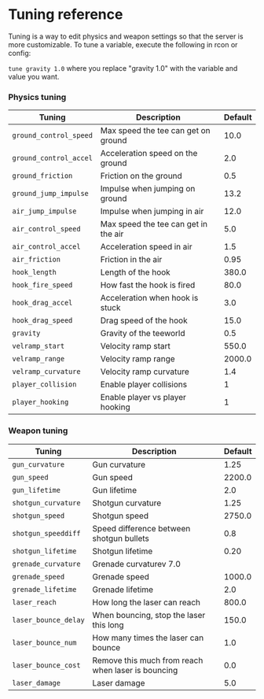 # Tuning reference

Tuning is a way to edit physics and weapon settings so that the server is more customizable. To tune a variable, execute the following in rcon or config:

`tune gravity 1.0`
where you replace "gravity 1.0" with the variable and value you want.

### Physics tuning

|Tuning|	Description|	Default|
| ------ | ---------- | -------- |
|`ground_control_speed`|	Max speed the tee can get on ground|	10.0|
|`ground_control_accel`|	Acceleration speed on the ground|	2.0|
|`ground_friction`|	Friction on the ground|	0.5|
|`ground_jump_impulse`|	Impulse when jumping on ground|	13.2|
|`air_jump_impulse`|	Impulse when jumping in air|	12.0|
|`air_control_speed`|	Max speed the tee can get in the air|	5.0|
|`air_control_accel`|	Acceleration speed in air|	1.5|
|`air_friction`|	Friction in the air|	0.95|
|`hook_length`|	Length of the hook|	380.0|
|`hook_fire_speed`|	How fast the hook is fired|	80.0|
|`hook_drag_accel`|	Acceleration when hook is stuck|	3.0|
|`hook_drag_speed`|	Drag speed of the hook|	15.0|
|`gravity`|	Gravity of the teeworld|	0.5|
|`velramp_start`|	Velocity ramp start|	550.0|
|`velramp_range`|	Velocity ramp range|	2000.0|
|`velramp_curvature`|	Velocity ramp curvature|	1.4|
|`player_collision`|	Enable player collisions|	1|
|`player_hooking`|	Enable player vs player hooking|	1|

### Weapon tuning

|Tuning	|Description|	Default|
| ------ | ---------- | -------- |
|`gun_curvature`|	Gun curvature|	1.25|
|`gun_speed`|	Gun speed|	2200.0|
|`gun_lifetime`|	Gun lifetime|	2.0|
|`shotgun_curvature`|	Shotgun curvature|	1.25|
|`shotgun_speed`|	Shotgun speed|	2750.0|
|`shotgun_speeddiff`|	Speed difference between shotgun bullets|	0.8|
|`shotgun_lifetime`|	Shotgun lifetime|	0.20|
|`grenade_curvature`|	Grenade curvaturev	7.0|
|`grenade_speed`|	Grenade speed|	1000.0|
|`grenade_lifetime`|	Grenade lifetime|	2.0|
|`laser_reach`|	How long the laser can reach|	800.0|
|`laser_bounce_delay`|	When bouncing, stop the laser this long|	150.0|
|`laser_bounce_num`|	How many times the laser can bounce|	1.0|
|`laser_bounce_cost`|	Remove this much from reach when laser is bouncing|	0.0|
|`laser_damage`|	Laser damage|	5.0|

